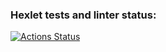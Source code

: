 ### Hexlet tests and linter status:
[![Actions Status](https://github.com/lanalozanna/qa-engineer-project-85/workflows/hexlet-check/badge.svg)](https://github.com/lanalozanna/qa-engineer-project-85/actions)
